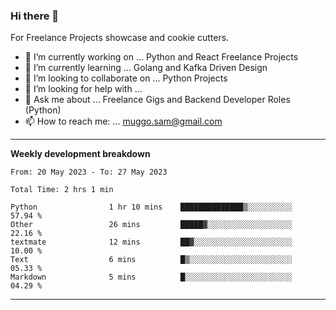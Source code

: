### Hi there 👋 



For Freelance Projects showcase and cookie cutters.

- 🔭 I’m currently working on ... Python and React Freelance Projects
- 🌱 I’m currently learning ... Golang and Kafka Driven Design
- 👯 I’m looking to collaborate on ... Python Projects
- 🤔 I’m looking for help with ...
- 💬 Ask me about ... Freelance Gigs and Backend Developer Roles (Python)
- 📫 How to reach me: ... muggo.sam@gmail.com
---------
**Weekly development breakdown**
<!--START_SECTION:waka-->

```text
From: 20 May 2023 - To: 27 May 2023

Total Time: 2 hrs 1 min

Python                1 hr 10 mins    ██████████████▒░░░░░░░░░░   57.94 %
Other                 26 mins         █████▓░░░░░░░░░░░░░░░░░░░   22.16 %
textmate              12 mins         ██▓░░░░░░░░░░░░░░░░░░░░░░   10.00 %
Text                  6 mins          █▒░░░░░░░░░░░░░░░░░░░░░░░   05.33 %
Markdown              5 mins          █░░░░░░░░░░░░░░░░░░░░░░░░   04.29 %
```

<!--END_SECTION:waka-->

----------


